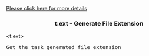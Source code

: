 <a href="head-tag-task.html">Please click here for more details</a>

### <div align="center">t:ext - Generate File Extension</div> ###

&lt;t:ext&gt;
<pre>
Get the task generated file extension
</pre>